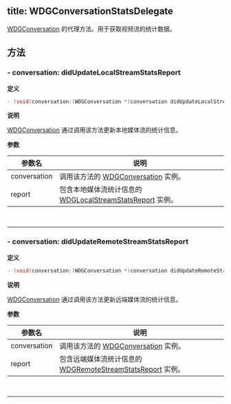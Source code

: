 title: WDGConversationStatsDelegate
---

[WDGConversation](/Conversation/iOS/api/WDGConversation.html) 的代理方法。用于获取视频流的统计数据。

## 方法

### - conversation: didUpdateLocalStreamStatsReport

**定义**

```objectivec
- (void)conversation:(WDGConversation *)conversation didUpdateLocalStreamStatsReport:(WDGLocalStreamStatsReport *)report;
```

**说明**

[WDGConversation](/Conversation/iOS/api/WDGConversation.html) 通过调用该方法更新本地媒体流的统计信息。

**参数**

 参数名 | 说明 
---|---
conversation | 调用该方法的 [WDGConversation](/Conversation/iOS/api/WDGConversation.html) 实例。
report       | 包含本地媒体流统计信息的 [WDGLocalStreamStatsReport](/Conversation/iOS/api/WDGLocalStreamStatsReport.html) 实例。

</br>

---

### - conversation: didUpdateRemoteStreamStatsReport

**定义**

```objectivec
- (void)conversation:(WDGConversation *)conversation didUpdateRemoteStreamStatsReport:(WDGRemoteStreamStatsReport *)report;
```

**说明**

[WDGConversation](/Conversation/iOS/api/WDGConversation.html) 通过调用该方法更新远端媒体流的统计信息。

**参数**

 参数名 | 说明 
---|---
conversation | 调用该方法的 [WDGConversation](/Conversation/iOS/api/WDGConversation.html) 实例。
report       | 包含远端媒体流统计信息的 [WDGRemoteStreamStatsReport](/Conversation/iOS/api/WDGRemoteStreamStatsReport.html) 实例。

</br>

---